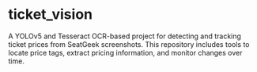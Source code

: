 # ticket_vision
A YOLOv5 and Tesseract OCR-based project for detecting and tracking ticket prices from SeatGeek screenshots. This repository includes tools to locate price tags, extract pricing information, and monitor changes over time.
